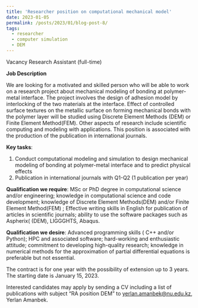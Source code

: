 ```yaml
---
title: 'Researcher position on computational mechanical model'
date: 2023-01-05
permalink: /posts/2023/01/blog-post-8/
tags:
  - researcher
  - computer simulation
  - DEM
---
```


Vacancy
Research Assistant (full-time)

__Job Description__

We are looking for a motivated and skilled person who will be able to work on a research project about mechanical modeling of bonding at polymer-metal interface. The project involves the design of adhesion model by interlocking of the two materials at the interface. Effect of controlled surface textures on the metallic surface on forming mechanical bonds with the polymer layer will be studied using Discrete Element Methods (DEM) or Finite Element Method(FEM). Other aspects of research include scientific computing and modeling with applications. This position is associated with the production of the publication in international journals. 

__Key tasks__:
1.	Conduct computational modeling and simulation to design mechanical modeling of bonding at polymer-metal interface and to predict physical effects
2.	Publication in international journals with Q1-Q2 (1 publication per year)
 
__Qualification we require__: MSc or PhD degree in computational science and/or engineering; knowledge in computational science and code development; knowledge of Discrete Element Methods(DEM) and/or Finite Element Method(FEM) ; Effective writing skills in English for publication of articles in scientific journals; ability to use the software packages  such as Aspherix( (DEM), LIGGGHTS, Abaqus.

__Qualification we desire__: Advanced programming skills ( C++ and/or Python); HPC and associated software; hard-working and enthusiastic attitude; commitment to developing high-quality research; knowledge in numerical methods for the approximation of partial differential equations is preferable but not essential.

The contract is for one year with the possibility of extension up to 3 years. The starting date is January 15, 2023.

Interested candidates may apply by sending a CV including a list of publications with subject “RA position DEM” to yerlan.amanbek@nu.edu.kz, Yerlan Amanbek.
